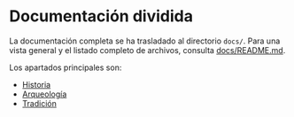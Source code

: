 # Documentación dividida

La documentación completa se ha trasladado al directorio `docs/`. Para una vista general y el listado completo de archivos, consulta [docs/README.md](docs/README.md).

Los apartados principales son:

- [Historia](docs/historia.md)
- [Arqueología](docs/arqueologia.md)
- [Tradición](docs/tradicion.md)
